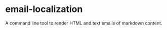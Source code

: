email-localization
==================

A command line tool to render HTML and text emails of markdown content.
